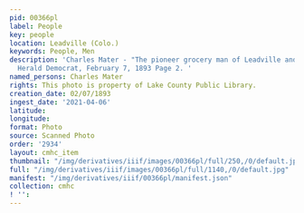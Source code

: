 ```yaml
---
pid: 00366pl
label: People
key: people
location: Leadville (Colo.)
keywords: People, Men
description: 'Charles Mater - "The pioneer grocery man of Leadville and vicinity."
  Herald Democrat, February 7, 1893 Page 2. '
named_persons: Charles Mater
rights: This photo is property of Lake County Public Library.
creation_date: 02/07/1893
ingest_date: '2021-04-06'
latitude: 
longitude: 
format: Photo
source: Scanned Photo
order: '2934'
layout: cmhc_item
thumbnail: "/img/derivatives/iiif/images/00366pl/full/250,/0/default.jpg"
full: "/img/derivatives/iiif/images/00366pl/full/1140,/0/default.jpg"
manifest: "/img/derivatives/iiif/00366pl/manifest.json"
collection: cmhc
! '': 
---
```

